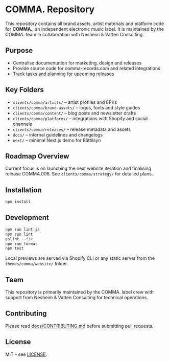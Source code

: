 # COMMA. Repository

This repository contains all brand assets, artist materials and platform code for **COMMA.**, an independent electronic music label. It is maintained by the COMMA. team in collaboration with Nesheim & Vatten Consulting.

## Purpose
- Centralise documentation for marketing, design and releases
- Provide source code for comma-records.com and related integrations
- Track tasks and planning for upcoming releases

## Key Folders
- `clients/comma/artists/` – artist profiles and EPKs
- `clients/comma/brand-assets/` – logos, fonts and style guides
- `clients/comma/content/` – blog posts and newsletter drafts
- `clients/comma/platforms/` – integrations with Shopify and social channels
- `clients/comma/releases/` – release metadata and assets
- `docs/` – internal guidelines and changelogs
- `next/` – minimal Next.js demo for Båttilsyn

## Roadmap Overview
Current focus is on launching the next website iteration and finalising release COMMA.006. See `clients/comma/strategy/` for detailed plans.

## Installation
```bash
npm install
```

## Development
```bash
npm run lint:js
npm run lint
eslint --fix
npm run format
npm test
```
Local previews are served via Shopify CLI or any static server from the `themes/comma/website/` folder.

## Team
This repository is primarily maintained by the COMMA. label crew with support from Nesheim & Vatten Consulting for technical operations.

## Contributing
Please read [docs/CONTRIBUTING.md](docs/CONTRIBUTING.md) before submitting pull requests.

## License
MIT – see [LICENSE](LICENSE).
